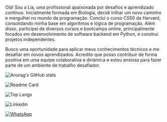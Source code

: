 Olá! Sou a Lia, uma profissional apaixonada por desafios e aprendizado contínuo. Inicialmente formada em Biologia, decidi trilhar um novo caminho e mergulhei no mundo da programação. Concluí o curso CS50 da Harvard, consolidando minha base em algoritmos e lógica de programação. Além disso, participei de diversos cursos e bootcamps online, principalmente focados em desenvolvimento de software backend em Python, e construí projetos independentes.

Busco uma oportunidade para aplicar meus conhecimentos técnicos e me desafiar em novos aprendizados. Acredito que posso contribuir de forma positiva em uma equipe colaborativa e dinâmica e estou ansiosa para fazer parte de um ambiente de trabalho desafiador.

![Anurag's GitHub stats](https://github-readme-stats.vercel.app/api?username=Lia445&show_icons=true&theme=dark)

![Readme Card](https://github-readme-stats.vercel.app/api/pin/?username=Lia445&repo=Tik-Tok-Project&theme=dark)

![Top Langs](https://github-readme-stats.vercel.app/api/top-langs/?username=Lia445&layout=compact)

![Linkedin](https://img.shields.io/badge/LinkedIn-0077B5?style=for-the-badge&logo=linkedin&logoColor=white)

[![WhatsApp](https://img.shields.io/badge/WhatsApp-25D366?style=for-the-badge&logo=whatsapp&logoColor=white)](https://wa.me/55(11989556872))



